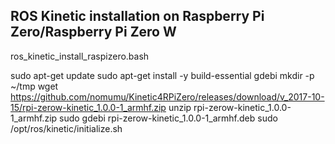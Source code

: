 ## ROS Kinetic installation on Raspberry Pi Zero/Raspberry Pi Zero W

ros_kinetic_install_raspizero.bash

  sudo apt-get update
  sudo apt-get install -y build-essential gdebi
  mkdir -p ~/tmp
  wget https://github.com/nomumu/Kinetic4RPiZero/releases/download/v_2017-10-15/rpi-zerow-kinetic_1.0.0-1_armhf.zip
  unzip rpi-zerow-kinetic_1.0.0-1_armhf.zip
  sudo gdebi rpi-zerow-kinetic_1.0.0-1_armhf.deb
  sudo /opt/ros/kinetic/initialize.sh

